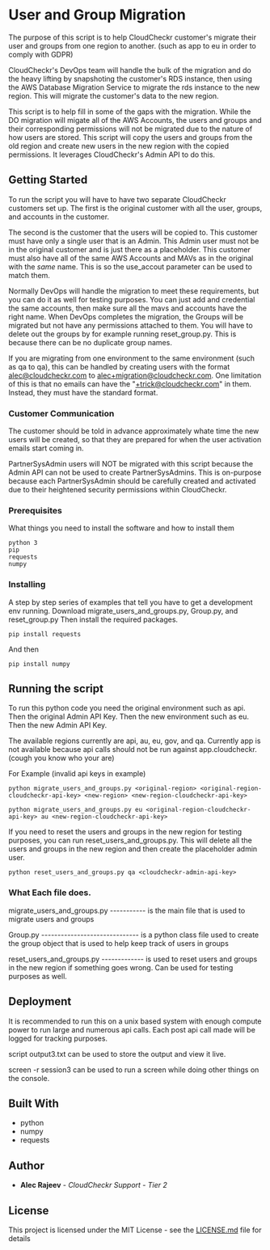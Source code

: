 # User and Group Migration

The purpose of this script is to help CloudCheckr customer's migrate their
user and groups from one region to another. (such as app to eu in order to comply
with GDPR)

CloudCheckr's DevOps team will handle the bulk of the migration and do the heavy lifting by
snapshoting the customer's RDS instance, then using the AWS Database Migration Service
to migrate the rds instance to the new region. This will migrate the customer's 
data to the new region.

This script is to help fill in some of the gaps with the migration. While the
DO migration will migate all of the AWS Accounts, the users and groups and their 
corresponding permissions will not be migrated due to the nature of how
users are stored. This script will copy the users and groups from the old region and create new users in the new region
with the copied permissions. It leverages CloudCheckr's Admin API to do this.

## Getting Started

To run the script you will have to have two separate CloudCheckr customers set up.
The first is the original customer with all the user, groups, and accounts in
the customer.

The second is the customer that the users will be copied to. This customer must
have only a single user that is an Admin. This Admin user must not be
in the original customer and is just there as a placeholder. This customer
must also have all of the same AWS Accounts and MAVs as in the original
with the *same* name. This is so the use_accout parameter can
be used to match them.

Normally DevOps will handle the migration to meet these requirements, but
you can do it as well for testing purposes. You can just add and credential
the same accounts, then make sure all the mavs and accounts have the right name.
When DevOps completes the migration, the Groups will be migrated but not have
any permissions attached to them. You will have to delete out the groups
by for example running reset_group.py. This is because there can be no
duplicate group names.

If you are migrating from one environment to the same environment (such as qa to qa),
this can be handled by creating users with the format alec@cloudcheckr.com to alec+migration@cloudcheckr.com. One limitation of this is that no emails can have 
the "+trick@cloudcheckr.com" in them. Instead, they must have the standard format.

### Customer Communication

The customer should be told in advance approximately whate time the new users
will be created, so that they are prepared for when the user activation emails
start coming in.

PartnerSysAdmin users will NOT be migrated with this script because 
the Admin API can not be used to create PartnerSysAdmins. This is on-purpose
because each PartnerSysAdmin should be carefully created and activated
due to their heightened security permissions within CloudCheckr.

### Prerequisites

What things you need to install the software and how to install them

```
python 3
pip
requests
numpy
```

### Installing

A step by step series of examples that tell you have to get a development env running.
Download migrate_users_and_groups.py, Group.py, and reset_group.py
Then install the required packages.

```
pip install requests
```

And then

```
pip install numpy
```


## Running the script

To run this python code you need the original environment such as api.
Then the original Admin API Key.
Then the new environment such as eu.
Then the new Admin API Key.

The available regions currently are api, au, eu, gov, and qa.
Currently app is not available because api calls should not
be run against app.cloudcheckr. (cough you know who your are)


For Example (invalid api keys in example)


```
python migrate_users_and_groups.py <original-region> <original-region-cloudcheckr-api-key> <new-region> <new-region-cloudcheckr-api-key>

python migrate_users_and_groups.py eu <original-region-cloudcheckr-api-key> au <new-region-cloudcheckr-api-key>
```

If you need to reset the users and groups in the new region for testing purposes,
you can run reset_users_and_groups.py. This will delete all the users and groups
in the new region and then create the placeholder admin user.

```
python reset_users_and_groups.py qa <cloudcheckr-admin-api-key>
```

### What Each file does.

migrate_users_and_groups.py ----------- is the main file that is used to migrate users and groups

Group.py ------------------------------ is a python class file used to create the group object that is used to help keep track of users in groups

reset_users_and_groups.py ------------- is used to reset users and groups in the new region if something goes wrong. Can be used for testing purposes as well.

## Deployment

It is recommended to run this on a unix based system with enough compute power
to run large and numerous api calls. Each post api call made will be logged 
for tracking purposes. 

script output3.txt can be used to store the output and view it live.

screen -r session3 can be used to run a screen while doing other things
on the console.

## Built With

* python
* numpy
* requests

## Author

* **Alec Rajeev** - *CloudCheckr Support - Tier 2*


## License

This project is licensed under the MIT License - see the [LICENSE.md](LICENSE.md) file for details
